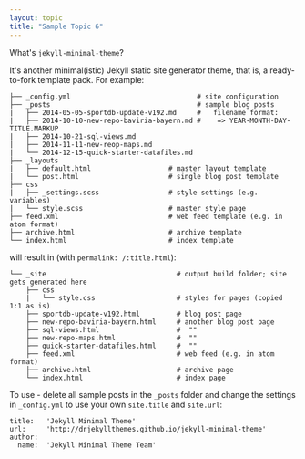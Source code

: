 ```yaml
---
layout: topic
title: "Sample Topic 6"
---
```


What's `jekyll-minimal-theme`?

It's another minimal(istic) Jekyll static site generator theme,
that is, a ready-to-fork template pack. For example:

~~~
├── _config.yml                               # site configuration
├── _posts                                    # sample blog posts
|   ├── 2014-05-05-sportdb-update-v192.md     #   filename format:
|   ├── 2014-10-10-new-repo-baviria-bayern.md #    => YEAR-MONTH-DAY-TITLE.MARKUP
|   ├── 2014-10-21-sql-views.md
|   ├── 2014-11-11-new-reop-maps.md
|   └── 2014-12-15-quick-starter-datafiles.md
├── _layouts                           
|   ├── default.html                   # master layout template
|   └── post.html                      # single blog post template
├── css                               
|   ├── _settings.scss                 # style settings (e.g. variables)
|   └── style.scss                     # master style page
├── feed.xml                           # web feed template (e.g. in atom format)
├── archive.html                       # archive template
└── index.html                         # index template
~~~

will result in (with `permalink: /:title.html`):

~~~
└── _site                                # output build folder; site gets generated here
    ├── css
    |   └── style.css                    # styles for pages (copied 1:1 as is)
    ├── sportdb-update-v192.html         # blog post page
    ├── new-repo-baviria-bayern.html     # another blog post page
    ├── sql-views.html                   #  ""
    ├── new-repo-maps.html               #  ""
    ├── quick-starter-datafiles.html     #  ""
    ├── feed.xml                         # web feed (e.g. in atom format)
    ├── archive.html                     # archive page
    └── index.html                       # index page
~~~

To use - delete all sample posts in the `_posts` folder and
change the settings in `_config.yml` to use your own `site.title`
and `site.url`:

~~~
title:   'Jekyll Minimal Theme'
url:     'http://drjekyllthemes.github.io/jekyll-minimal-theme'
author:
  name:  'Jekyll Minimal Theme Team'
~~~

